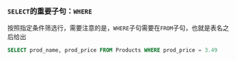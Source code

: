 ### `SELECT`的重要子句：`WHERE`

按照指定条件筛选行，需要注意的是，`WHERE`子句需要在`FROM`子句，也就是表名之后给出
```SQL
SELECT prod_name, prod_price FROM Products WHERE prod_price = 3.49
```